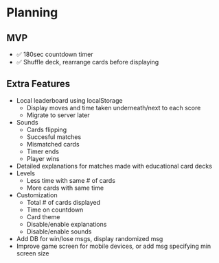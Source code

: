 # Planning

## MVP
- ✅ 180sec countdown timer
- ✅ Shuffle deck, rearrange cards before displaying

## Extra Features
- Local leaderboard using localStorage
    - Display moves and time taken underneath/next to each score
    - Migrate to server later
- Sounds 
    - Cards flipping
    - Succesful matches
    - Mismatched cards
    - Timer ends
    - Player wins
- Detailed explanations for matches made with educational card decks
- Levels
    - Less time with same # of cards
    - More cards with same time
- Customization
    - Total # of cards displayed
    - Time on countdown
    - Card theme
    - Disable/enable explanations
    - Disable/enable sounds
- Add DB for win/lose msgs, display randomized msg
- Improve game screen for mobile devices, or add msg specifying min screen size